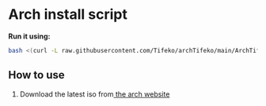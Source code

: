 # Arch install script


**Run it using:**

``` bash
bash <(curl -L raw.githubusercontent.com/Tifeko/archTifeko/main/ArchTifeko)
```

## How to use
1. Download the latest iso from[ the arch website]([url](https://archlinux.org/download/))
